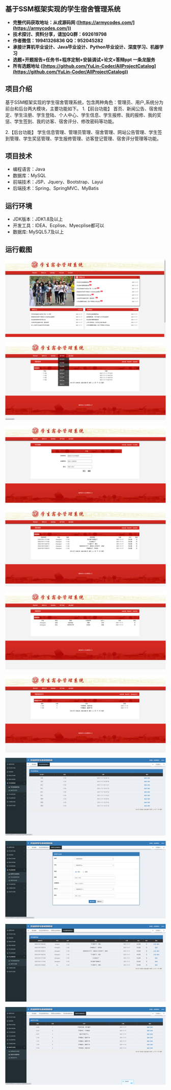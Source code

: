 ## 基于SSM框架实现的学生宿舍管理系统

- <b>完整代码获取地址：从戎源码网 ([https://armycodes.com/](https://armycodes.com/))</b>
- <b>技术探讨、资料分享，请加QQ群：692619798</b> 
- <b>作者微信：19941326836  QQ：952045282</b> 
- <b>承接计算机毕业设计、Java毕业设计、Python毕业设计、深度学习、机器学习</b>
- <b>选题+开题报告+任务书+程序定制+安装调试+论文+答辩ppt 一条龙服务</b>
- <b>所有选题地址 ([https://github.com/YuLin-Coder/AllProjectCatalog](https://github.com/YuLin-Coder/AllProjectCatalog)) </b>

## 项目介绍
基于SSM框架实现的学生宿舍管理系统，包含两种角色：管理员、用户,系统分为前台和后台两大模块，主要功能如下。
1.【前台功能】
首页、新闻公告、宿舍规定、学生注册、学生登陆、个人中心、学生信息、学生报修、我的报修、我的奖惩、学生签到、我的访客、宿舍评分、修改密码等功能。

2.【后台功能】
学生信息管理、管理员管理、宿舍管理、网站公告管理、学生签到管理、学生奖惩管理、学生报修管理、访客登记管理、宿舍评分管理等功能。

## 项目技术
- 编程语言：Java
- 数据库：MySQL
- 前端技术：JSP、Jquery、Bootstrap、Layui
- 后端技术：Spring、SpringMVC、MyBatis

## 运行环境
- JDK版本：JDK1.8及以上
- 开发工具：IDEA、Ecplise、Myecplise都可以
- 数据库: MySQL5.7及以上

## 运行截图
![](screenshot/1.png)

![](screenshot/2.png)

![](screenshot/3.png)

![](screenshot/4.png)

![](screenshot/5.png)

![](screenshot/6.png)

![](screenshot/7.png)

![](screenshot/8.png)

![](screenshot/9.png)

![](screenshot/10.png)
